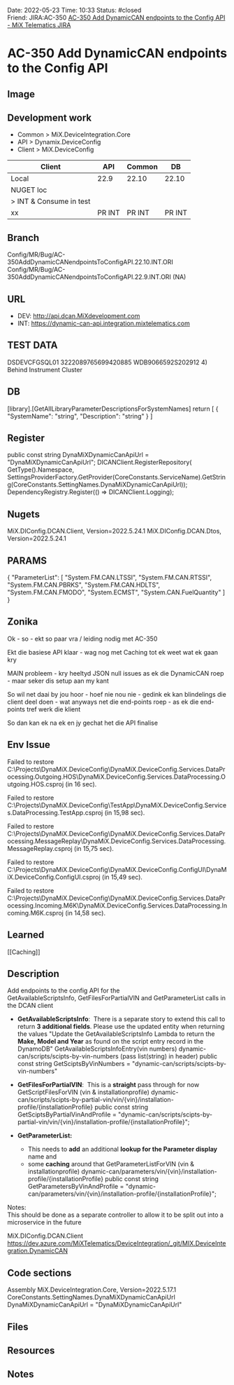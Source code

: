 Date: 2022-05-23 Time: 10:33
Status: #closed  
Friend: 
JIRA:AC-350
[AC-350 Add DynamicCAN endpoints to the Config API - MiX Telematics JIRA](https://jira.mixtelematics.com/browse/AC-350)

# AC-350 Add DynamicCAN endpoints to the Config API

## Image

## Development work

- Common > MiX.DeviceIntegration.Core
- API > Dynamix.DeviceConfig
- Client > MiX.DeviceConfig

| Client                  | API    | Common | DB     |
| ----------------------- | ------ | ------ | ------ |
| Local                   | 22.9   | 22.10  | 22.10  |
| NUGET loc               |        |        |        |
| > INT & Consume in test |        |        |        |
| xx                      | PR INT | PR INT | PR INT |

## Branch
Config/MR/Bug/AC-350AddDynamicCANendpointsToConfigAPI.22.10.INT.ORI
Config/MR/Bug/AC-350AddDynamicCANendpointsToConfigAPI.22.9.INT.ORI (NA)

## URL
- DEV: http://api.dcan.MiXdevelopment.com
- INT: https://dynamic-can-api.integration.mixtelematics.com

## TEST DATA
DSDEVCFGSQL01
3222089765699420885
WDB9066592S202912
4) Behind Instrument Cluster


## DB
[library].[GetAllLibraryParameterDescriptionsForSystemNames]
return
[ { "SystemName": "string", "Description": "string" } ]


## Register
public const string DynaMiXDynamicCanApiUrl = "DynaMiXDynamicCanApiUrl";
DICANClient.RegisterRepository(
					GetType().Namespace,
					SettingsProviderFactory.GetProvider(CoreConstants.ServiceName).GetString(CoreConstants.SettingNames.DynaMiXDynamicCanApiUrl));
				DependencyRegistry.Register(() => DICANClient.Logging);

## Nugets

MiX.DIConfig.DCAN.Client, Version=2022.5.24.1
MiX.DIConfig.DCAN.Dtos, Version=2022.5.24.1

## PARAMS

{ "ParameterList": [ "System.FM.CAN.LTSSI", "System.FM.CAN.RTSSI", "System.FM.CAN.PBRKS", "System.FM.CAN.HDLTS", "System.FM.CAN.FMODO", "System.ECMST", "System.CAN.FuelQuantity" ] }

## Zonika

Ok - so - ekt so paar vra / leiding nodig met AC-350

Ekt die basiese API klaar - wag nog met Caching tot ek weet wat ek gaan kry

MAIN probleem - kry heeltyd JSON null issues as ek die DynamicCAN roep - maar seker dis setup aan my kant

So wil net daai by jou hoor - hoef nie nou nie - gedink ek kan blindelings die client deel doen - wat anyways net die end-points roep - as ek die end-points tref werk die klient  

So dan kan ek na ek en jy gechat het die API finalise


## Env Issue
Failed to restore C:\Projects\DynaMiX.DeviceConfig\DynaMiX.DeviceConfig.Services.DataProcessing.Outgoing.HOS\DynaMiX.DeviceConfig.Services.DataProcessing.Outgoing.HOS.csproj (in 16 sec).

Failed to restore C:\Projects\DynaMiX.DeviceConfig\TestApp\DynaMiX.DeviceConfig.Services.DataProcessing.TestApp.csproj (in 15,98 sec).

Failed to restore C:\Projects\DynaMiX.DeviceConfig\DynaMiX.DeviceConfig.Services.DataProcessing.MessageReplay\DynaMiX.DeviceConfig.Services.DataProcessing.MessageReplay.csproj (in 15,75 sec).

Failed to restore C:\Projects\DynaMiX.DeviceConfig\DynaMiX.DeviceConfig.ConfigUI\DynaMiX.DeviceConfig.ConfigUI.csproj (in 15,49 sec).

Failed to restore C:\Projects\DynaMiX.DeviceConfig\DynaMiX.DeviceConfig.Services.DataProcessing.Incoming.M6K\DynaMiX.DeviceConfig.Services.DataProcessing.Incoming.M6K.csproj (in 14,58 sec).

## Learned
[[Caching]]

## Description

Add endpoints to the config API for the   
GetAvailableScriptsInfo, GetFilesForPartialVIN and GetParameterList calls in the DCAN client

- **GetAvailableScriptsInfo**:  There is a separate story to extend this call to return **3 additional fields**. Please use the updated entity when returning the values
      "Update the GetAvailableScriptsInfo Lambda to return the **Make, Model and Year** as found on the script entry record in the DynamoDB"
      GetAvailableScriptsInfoEntry(vin numbers)
      dynamic-can/scripts/scipts-by-vin-numbers (pass list(string) in header)
      public const string GetSciptsByVinNumbers = "dynamic-can/scripts/scipts-by-vin-numbers"

- **GetFilesForPartialVIN**:  This is a **straight** pass through for now
	GetScriptFilesForVIN (vin & installationprofile)
	dynamic-can/scripts/scipts-by-partial-vin/vin/{vin}/installation-profile/{installationProfile}
	public const string GetSciptsByPartialVinAndProfile = "dynamic-can/scripts/scipts-by-partial-vin/vin/{vin}/installation-profile/{installationProfile}";
	
- **GetParameterList:**  
	- This needs to **add** an additional **lookup for the Parameter display** name and 
	- some **caching** around that
	GetParameterListForVIN (vin & installationprofile)
	dynamic-can/parameters/vin/{vin}/installation-profile/{installationProfile}
	public const string GetParametersByVinAndProfile = "dynamic-can/parameters/vin/{vin}/installation-profile/{installationProfile}";
	
Notes:  
This should be done as a separate controller to allow it to be split out into a microservice in the future

MiX.DIConfig.DCAN.Client
https://dev.azure.com/MiXTelematics/DeviceIntegration/_git/MIX.DeviceIntegration.DynamicCAN

## Code sections

Assembly MiX.DeviceIntegration.Core, Version=2022.5.17.1
CoreConstants.SettingNames.DynaMiXDynamicCanApiUrl
DynaMiXDynamicCanApiUrl = "DynaMiXDynamicCanApiUrl"

## Files

## Resources

## Notes

